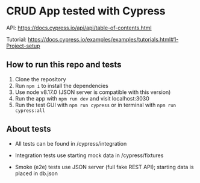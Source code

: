 # CRUD App tested with Cypress

API: https://docs.cypress.io/api/api/table-of-contents.html

Tutorial: https://docs.cypress.io/examples/examples/tutorials.html#1-Project-setup

## How to run this repo and tests

1. Clone the repository
2. Run `npm i` to install the dependencies
3. Use node v8.17.0 (JSON server is compatible with this version)
4. Run the app with `npm run dev` and visit localhost:3030
5. Run the test GUI with `npm run cypress` or in terminal with `npm run cypress:all`

## About tests

- All tests can be found in /cypress/integration

- Integration tests use starting mock data in /cypress/fixtures

- Smoke (e2e) tests use JSON server (full fake REST API); starting data is placed in db.json